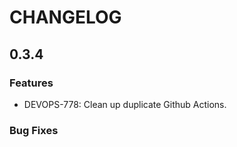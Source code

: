 # CHANGELOG

## 0.3.4

### Features

- DEVOPS-778: Clean up duplicate Github Actions.

### Bug Fixes
